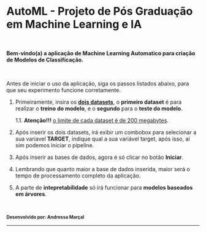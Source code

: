 # AutoML - Projeto de Pós Graduação em Machine Learning e IA

<br>

**Bem-vindo(a) a aplicação de Machine Learning Automatico para criação de Modelos de Classificação.**

<br>

Antes de iniciar o uso da aplicação, siga os passos listados abaixo, para que seu experimento funcione corretamente.

1. Primeiramente, insira os <b><u>dois datasets</u></b>, o <b>primeiro dataset</b> é para realizar o <b>treino do modelo</b>, e o <b>segundo</b> para o <b>teste do modelo</b>.
    
    1.1. **Atenção!!!** <u>o limite de cada dataset é de 200 megabytes</u>.

2. Após inserir os dois datasets, irá exibir um combobox para selecionar a sua variavel **TARGET**, indique qual a sua variável target, após isso, aí sim podemos iniciar o pipeline.

3. Após inserir as bases de dados, agora é só clicar no botão **Iniciar**.

4. Lembrando que quanto maior a base de dados inserida, maior será o tempo de processamento completo da aplicação.

<!-- 5. Subtende-se que o dataset que foi inserido, estará <u>devidamente tratado</u> , pois a aplicação já irá aplicar tecnicas automaticas, partindo do pré suposto que os dados já estejam <u>tratados pelo encarregado de inserir na aplicação</u> para a criação do modelo Fast. -->

5. A parte de **intepretabilidade** só irá funcionar para **modelos baseados em árvores**. 

<br>

**<small> Desenvolvido por: Andressa Marçal </small>**

___